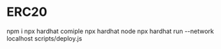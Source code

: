 # ERC20
npm i
npx hardhat comiple
npx hardhat node
npx hardhat run --network localhost scripts/deploy.js